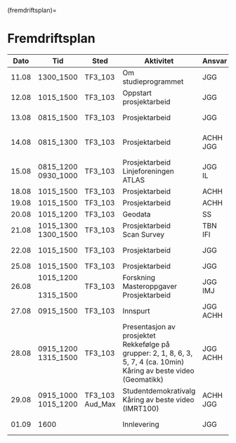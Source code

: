 (fremdriftsplan)=
# Fremdriftsplan

| Dato  | Tid | Sted | Aktivitet | Ansvar |  Merknad |
| --- | --- | --- | --- | --- | --- |
| 11.08 | 1300_1500 | TF3_103 | Om studieprogrammet  | JGG | Hva er geomatikk? |
| 12.08 | 1015_1500 | TF3_103 | Oppstart prosjektarbeid | JGG | Hva er en student? <br> Hvilke oppgaver skal løses? |                
| 13.08 | 0815_1500 | TF3_103 | Prosjektarbeid | JGG | [Tegne kart](/oppgaver/synfaring.md) <br> [Georeferering i QGIS](/bruksanvisninger/qgis_georef.md) |
| 14.08 | 0815_1300 | TF3_103 | Prosjektarbeid | ACHH <br> JGG | [Hvordan lage video?](/oppgaver/video_intro.md) <br> [Introduksjon til Google Earth](/oppgaver/google_earth.md) <br> Terrestriske referansesystemer |
| 15.08 | 0815_1200 <br> 0930_1000 | TF3_103 | Prosjektarbeid <br> Linjeforeningen ATLAS | JGG <br> IL | [Hvor høyt er tuntreet?](/oppgaver/tuntreet.md) <br> Presentasjon |
| 18.08 | 1015_1500 | TF3_103 | Prosjektarbeid | ACHH | [3D Scanning](/oppgaver/3d_scanning.md) |
| 19.08 | 1015_1500 | TF3_103 | Prosjektarbeid | ACHH | [Måle punkt med gnss](/oppgaver/gnss_punkt.md) |
| 20.08 | 1015_1200 | TF3_103 | Geodata | SS | [Eget program](/bilder/program_geodata.png) |
| 21.08 | 1015_1300 <br> 1300_1500 | TF3_103 | Prosjektarbeid <br> Scan Survey | TBN <br> IFI | [Orienteringsløp korteste vei](/oppgaver/orienteringslop.md) |
| 22.08 | 1015_1500 | TF3_103 | Prosjektarbeid | JGG | [Introduksjon til Python](/bruksanvisninger/python_intro.ipynb) <br> [Hvor nøyaktig er GNSS?](/oppgaver/gnss_noyaktighet.md) |
| 25.08 | 1015_1500 | TF3_103 | Prosjektarbeid | JGG | [Bygg din egen GNSS mottaker](/oppgaver/gnss_bygge.md) |
| 26.08 | 1015_1200 <br> <br> 1315_1500 | TF3_103 | Forskning <br> Masteroppgaver <br> Prosjektarbeid | JGG <br> IMJ | Hva venter i andre enden? <br> [Rebusløp på Campus](/oppgaver/rebuslop.md) <br> **Frist** foreløpig rapport |
| 27.08 | 0915_1500 | TF3_103 | Innspurt | JGG <br> ACHH | Lage presentasjon <br> Finpusse video |
| 28.08 | 0915_1200 <br> 1315_1500 | TF3_103 | Presentasjon av prosjektet <br> Rekkefølge på grupper: 2, 1, 8, 6, 3, 5, 7, 4 (ca. 10min) <br> Kåring av beste video (Geomatikk) | JGG <br> ACHH | <br> [Avstemning] (https://strawpoll.com/05ZdzEaJbn6) |
| 29.08 | 0915_1000 <br> 1015_1200 | TF3_103 <br> Aud_Max | Studentdemokrativalg <br> Kåring av beste video (IMRT100) | ACHH <br> JGG | Gjennomføring av valg <br> Avstemning |
| 01.09 | 1600 | | Innlevering | JGG | Siste frist for innlevering av prosjektrapport |
